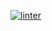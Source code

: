  [![linter](https://github.com/<liam-fletcher>/<6-06>/workflows/linter/badge.svg)](https://github.com/marketplace/actions/super-linter)   
